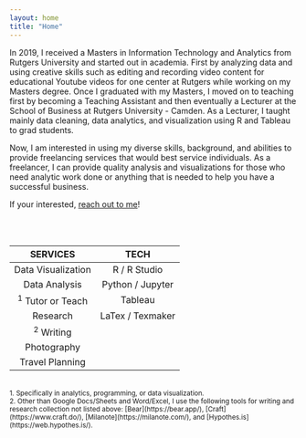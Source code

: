 ```yaml
---
layout: home
title: "Home"
---
```


In 2019, I received a Masters in Information Technology and Analytics from Rutgers University and started out in academia. First by analyzing data and using creative skills such as editing and recording video content for educational Youtube videos for one center at Rutgers while working on my Masters degree. Once I graduated with my Masters, I moved on to teaching first by becoming a Teaching Assistant and then eventually a Lecturer at the School of Business at Rutgers University - Camden. As a Lecturer, I taught mainly data cleaning, data analytics, and visualization using R and Tableau to grad students.  

Now, I am interested in using my diverse skills, background, and abilities to provide freelancing services that would best service individuals. As a freelancer, I can provide quality analysis and visualizations for those who need analytic work done or anything that is needed to help you have a successful business. 

If your interested, [reach out to me](mailto:akosar077@gmail.com)!


<br>
<br>


 SERVICES                                                   |  TECH         
:----------------------------------------------------------:| :-----------------:
  Data Visualization                                        |  R / R Studio     
  Data Analysis                                             |  Python / Jupyter  
  <sup>1</sup> Tutor or Teach                               |  Tableau          
  Research                                                  |    LaTex / Texmaker  
<sup>2</sup>  Writing                                       |      
  Photography                                               |         
  Travel Planning                                           |    

 <br>
 <sup> 1. Specifically in analytics, programming, or data visualization.</sup> <br>
 <sup> 2. Other than Google Docs/Sheets and Word/Excel, I use the following tools for writing and research collection not listed above: [Bear](https://bear.app/), [Craft](https://www.craft.do/), [Milanote](https://milanote.com/), and [Hypothes.is](https://web.hypothes.is/). </sup> <br>

<br>

